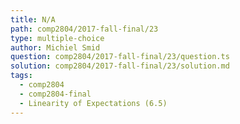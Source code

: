 ```yaml
---
title: N/A
path: comp2804/2017-fall-final/23
type: multiple-choice
author: Michiel Smid
question: comp2804/2017-fall-final/23/question.ts
solution: comp2804/2017-fall-final/23/solution.md
tags:
  - comp2804
  - comp2804-final
  - Linearity of Expectations (6.5)
---
```

